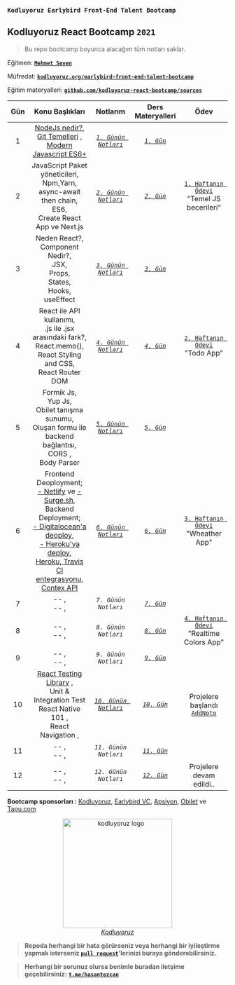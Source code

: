 ### `Kodluyoruz Earlybird Front-End Talent Bootcamp`
## Kodluyoruz React Bootcamp `2021`

> Bu repo bootcamp boyunca alacağım tüm notları saklar.

Eğitmen: [**`Mehmet Seven`**](https://twitter.com/mehmeteseven)

Müfredat: [**`kodluyoruz.org/earlybird-front-end-talent-bootcamp`**](https://www.kodluyoruz.org/bootcamp/istanbul-earlybird-front-end-talent-bootcamp/)

Eğitim materyalleri: [**`github.com/kodluyoruz-react-bootcamp/sources`**](https://github.com/kodluyoruz-react-bootcamp/sources)

|  Gün  |             Konu Başlıkları                    |                  Notlarım                   |         Ders Materyalleri          |                                          Ödev                                          |
| :---: | :------: | :-----------------------------------------: | :-------------: | :----------------------: |
|   1   | [NodeJs nedir?](_data/docs/day1.md#nodejs-nedir),<br> [Git Temelleri](_data/docs/day1.md#versiyon-kontrol-sistemi-nedir) ,<br> [Modern Javascript ES6+](_data/docs/day1.md#js-temelleri)  | [*`1. Günün Notları`*](/_data/docs/day1.md) | [*`1. Gün`*](/_data/practice/day1) |        |
|   2   | JavaScript Paket yöneticileri,<br> Npm,Yarn,<br> async-await then chain,<br> ES6,<br> Create React App ve Next.js | [*`2. Günün Notları`*](/_data/docs/day2.md) | [*`2. Gün`*](/_data/practice/day2) | [`1. Haftanın Ödevi`](https://github.com/kodluyoruz-react-bootcamp/odev-1-hasantezcan) <br> "Temel JS becerileri" |
|   3   | Neden React?,<br> Component Nedir?,<br> JSX,<br> Props,<br> States,<br> Hooks, useEffect | [*`3. Günün Notları`*](/_data/docs/day3.md) | [*`3. Gün`*](/_data/practice/day3) |       |
|   4   | React ile API kullanımı,<br> .js ile .jsx arasındaki fark?,<br> React.memo(),<br> React Styling and CSS,<br> React Router DOM | [*`4. Günün Notları`*](/_data/docs/day4.md) | [*`4. Gün`*](/_data/practice/day4) | [`2. Haftanın Ödevi`](https://github.com/kodluyoruz-react-bootcamp/odev-2-todo-app-hasantezcan) <br> "Todo App" |
|   5   | Formik Js,<br> Yup Js,<br> Obilet tanışma sunumu,<br> Oluşan formu ile backend bağlantısı,<br> CORS ,<br> Body Parser | [*`5. Günün Notları`*](/_data/docs/day5.md) | [*`5. Gün`*](/_data/practice/day5) |  |
|   6   | Frontend Deoployment;<br> [- Netlify](_data/docs/day6.md#netlify) ve [- Surge.sh](_data/docs/day6.md#surgesh),<br> Backend Deployment;<br> [- Digitalocean'a deoploy](_data/docs/day6.md#digitalocean),<br> [- Heroku'ya deploy](_data/docs/day6.md#heroku-deployment),<br> [Heroku, Travis CI entegrasyonu](_data/docs/day6.md#travis-ci-ve-heroku-entegrasyonu),<br> [Contex API](_data/docs/day6.md#contex-api) | [*`6. Günün Notları`*](/_data/docs/day6.md) | [*`6. Gün`*](/_data/practice/day6) | [`3. Haftanın Ödevi`](https://github.com/kodluyoruz-react-bootcamp/odev-3-weather-app-hasantezcan) <br> "Wheather App" |
|   7   | -- ,<br> -- ,<br> | *`7. Günün Notları`* | [*`7. Gün`*](/_data/practice/day7) |  |
|   8   | -- ,<br> -- ,<br> | *`8. Günün Notları`* | [*`8. Gün`*](/_data/practice/day8) | [`4. Haftanın Ödevi`](https://github.com/kodluyoruz-react-bootcamp/odev-4-realtime-colors-app-hasantezcan) <br> "Realtime Colors App"  |
|   9   | -- ,<br> -- ,<br> | *`9. Günün Notları`* | [*`9. Gün`*](/_data/practice/day9) |  |
|   10   | [React Testing Library](_data/docs/day10.md#react-testing-library) ,<br> Unit & Integration Test<br> React Native 101 ,<br> React Navigation ,<br> | [*`10. Günün Notları`*](/_data/docs/day10.md) | [*`10. Gün`*](/_data/practice/day10) | Projelere başlandı [`AddNoto`](https://github.com/adnoto-team)|
|   11   | -- ,<br> -- ,<br> | *`11. Günün Notları`* | [*`11. Gün`*](/_data/practice/day11) |  |
|   12   | -- ,<br> -- ,<br> | *`12. Günün Notları`* | [*`12. Gün`*](/_data/practice/day12) | Projelere devam edildi.. |

**Bootcamp sponsorları :** [Kodluyoruz](https://www.kodluyoruz.org/), [Earlybird VC](https://earlybird.com/), [Apsiyon](https://www.apsiyon.com/), [Obilet](Obilet.com) ve [Tapu.com](https://www.tapu.com/)


<p align="center">
	<a href="https://www.kodluyoruz.org/">
		<img alt="kodluyoruz logo" src="_data/images/kodluyoruz-logo.png" width="250">
	</a>
        <br>
		<em><span><a href="https://www.kodluyoruz.org/">Kodluyoruz</a></span></em>	
</p>


> **Repoda herhangi bir hata görürseniz veya herhangi bir iyileştirme yapmak isterseniz [`pull request`](https://github.com/hasantezcan/kodluyoruz-react-bootcamp/pulls)'lerinizi buraya gönderebilirsiniz.**

> **Herhangi bir sorunuz olursa benimle buradan iletşime geçebilirsiniz:** [**`t.me/hasantezcan`**](https://t.me/hasantezcan)
